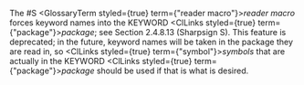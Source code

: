  



The #S <GlossaryTerm styled={true} term={"reader macro"}><i>reader macro</i></GlossaryTerm> forces keyword names into the KEYWORD <ClLinks styled={true} term={"package"}><i>package</i></ClLinks>; see Section 2.4.8.13 (Sharpsign S). This feature is deprecated; in the future, keyword names will be taken in the package they are read in, so <ClLinks styled={true} term={"symbol"}><i>symbols</i></ClLinks> that are actually in the KEYWORD <ClLinks styled={true} term={"package"}><i>package</i></ClLinks> should be used if that is what is desired. 











